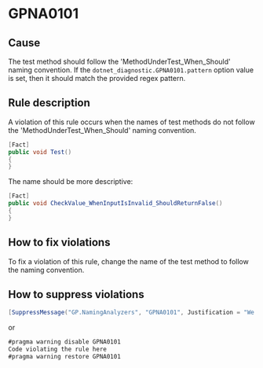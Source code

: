 ﻿# GPNA0101 #

## Cause ##

The test method should follow the 'MethodUnderTest_When_Should' naming convention.
If the `dotnet_diagnostic.GPNA0101.pattern` option value is set, then it
should match the provided regex pattern.

## Rule description ##

A violation of this rule occurs when the names of test methods do not follow the
'MethodUnderTest_When_Should' naming convention.

```csharp
[Fact]
public void Test()
{
}
```

The name should be more descriptive:

```csharp
[Fact]
public void CheckValue_WhenInputIsInvalid_ShouldReturnFalse()
{
}
```

## How to fix violations ##

To fix a violation of this rule, change the name of the test method to follow the
naming convention.

## How to suppress violations ##

```csharp
[SuppressMessage("GP.NamingAnalyzers", "GPNA0101", Justification = "We should not follow the naming convention in this case.")]
```

or

```csharp
#pragma warning disable GPNA0101
Code violating the rule here
#pragma warning restore GPNA0101
```
